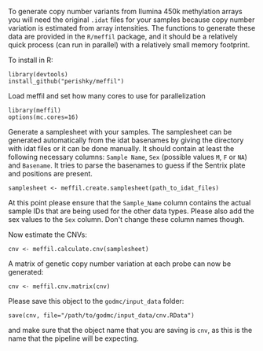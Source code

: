 To generate copy number variants from Ilumina 450k methylation arrays you will need the original `.idat` files for your samples because copy number variation is estimated from array intensities. The functions to generate these data are provided in the `R/meffil` package, and it should be a relatively quick process (can run in parallel) with a relatively small memory footprint.


To install in R:

    library(devtools)
    install_github("perishky/meffil")

Load meffil and set how many cores to use for parallelization

    library(meffil)
    options(mc.cores=16)

Generate a samplesheet with your samples. The samplesheet can be generated automatically from the idat basenames by giving the directory with idat files or it can be done manually. It should contain at least the following necessary columns: `Sample Name`, `Sex` (possible values `M`, `F` or `NA`) and `Basename`. It tries to parse the basenames to guess if the Sentrix plate and positions are present. 

    samplesheet <- meffil.create.samplesheet(path_to_idat_files)

At this point please ensure that the `Sample_Name` column contains the actual sample IDs that are being used for the other data types. Please also add the sex values to the `Sex` column. Don't change these column names though.

Now estimate the CNVs:

    cnv <- meffil.calculate.cnv(samplesheet)    

A matrix of genetic copy number variation at each probe can now be generated:

    cnv <- meffil.cnv.matrix(cnv)

Please save this object to the `godmc/input_data` folder:

    save(cnv, file="/path/to/godmc/input_data/cnv.RData")

and make sure that the object name that you are saving is `cnv`, as this is the name that the pipeline will be expecting.